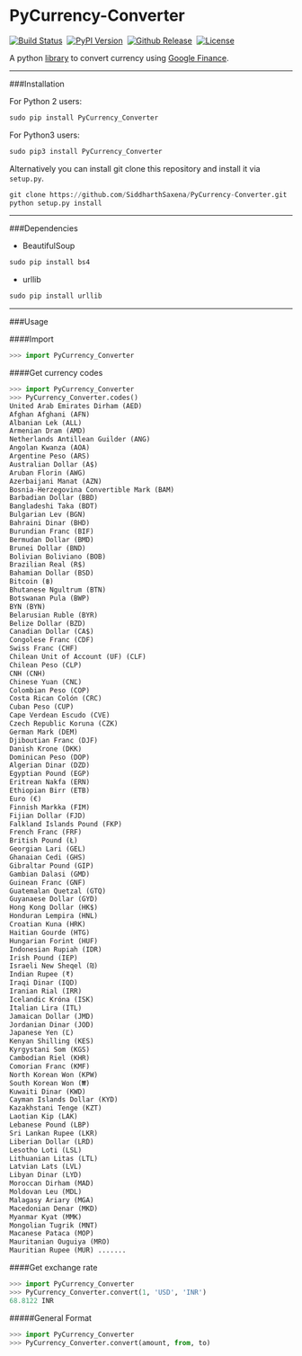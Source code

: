 # PyCurrency-Converter

[![Build Status](https://travis-ci.org/SiddharthSaxena/PyCurrency-Converter.svg?branch=master)](https://travis-ci.org/SiddharthSaxena/PyCurrency-Converter)&nbsp;&nbsp;[![PyPI Version](https://img.shields.io/badge/pypi-v1.0-orange.svg?maxAge=3600&&style=flat)](https://pypi.python.org/pypi/PyCurrency-Converter)&nbsp;&nbsp;[![Github Release](https://img.shields.io/badge/version-v1.0-red.svg?maxAge=3600&&style=flat)](https;//github.com/SiddharthSaxena/PyCurrency-Converter/releases/tag/v1.0)&nbsp;&nbsp;[![License](https://img.shields.io/badge/license-GPL--3.0-blue.svg?maxAge=3600&&style=flat)](https://github.com/SiddharthSaxena/PyCurrency-Converter/blob/master/LICENSE)

A python [library](https://pypi.python.org/pypi/PyCurrency-Converter) to convert currency using [Google Finance](https://www.google.com/finance).

---

###Installation

For Python 2 users:

```python
sudo pip install PyCurrency_Converter
```

For Python3 users:

```python
sudo pip3 install PyCurrency_Converter
```

Alternatively you can install git clone this repository and install it via `setup.py`.

```python
git clone https://github.com/SiddharthSaxena/PyCurrency-Converter.git
python setup.py install
```

---

###Dependencies

* BeautifulSoup

```python
sudo pip install bs4
```

* urllib

```python
sudo pip install urllib
```

---

###Usage

####Import

``` python
>>> import PyCurrency_Converter
```

####Get currency codes

```python
>>> import PyCurrency_Converter
>>> PyCurrency_Converter.codes()
United Arab Emirates Dirham (AED)
Afghan Afghani (AFN)
Albanian Lek (ALL)
Armenian Dram (AMD)
Netherlands Antillean Guilder (ANG)
Angolan Kwanza (AOA)
Argentine Peso (ARS)
Australian Dollar (A$)
Aruban Florin (AWG)
Azerbaijani Manat (AZN)
Bosnia-Herzegovina Convertible Mark (BAM)
Barbadian Dollar (BBD)
Bangladeshi Taka (BDT)
Bulgarian Lev (BGN)
Bahraini Dinar (BHD)
Burundian Franc (BIF)
Bermudan Dollar (BMD)
Brunei Dollar (BND)
Bolivian Boliviano (BOB)
Brazilian Real (R$)
Bahamian Dollar (BSD)
Bitcoin (฿)
Bhutanese Ngultrum (BTN)
Botswanan Pula (BWP)
BYN (BYN)
Belarusian Ruble (BYR)
Belize Dollar (BZD)
Canadian Dollar (CA$)
Congolese Franc (CDF)
Swiss Franc (CHF)
Chilean Unit of Account (UF) (CLF)
Chilean Peso (CLP)
CNH (CNH)
Chinese Yuan (CNĽ)
Colombian Peso (COP)
Costa Rican Colón (CRC)
Cuban Peso (CUP)
Cape Verdean Escudo (CVE)
Czech Republic Koruna (CZK)
German Mark (DEM)
Djiboutian Franc (DJF)
Danish Krone (DKK)
Dominican Peso (DOP)
Algerian Dinar (DZD)
Egyptian Pound (EGP)
Eritrean Nakfa (ERN)
Ethiopian Birr (ETB)
Euro (€)
Finnish Markka (FIM)
Fijian Dollar (FJD)
Falkland Islands Pound (FKP)
French Franc (FRF)
British Pound (Ł)
Georgian Lari (GEL)
Ghanaian Cedi (GHS)
Gibraltar Pound (GIP)
Gambian Dalasi (GMD)
Guinean Franc (GNF)
Guatemalan Quetzal (GTQ)
Guyanaese Dollar (GYD)
Hong Kong Dollar (HK$)
Honduran Lempira (HNL)
Croatian Kuna (HRK)
Haitian Gourde (HTG)
Hungarian Forint (HUF)
Indonesian Rupiah (IDR)
Irish Pound (IEP)
Israeli New Sheqel (₪)
Indian Rupee (₹)
Iraqi Dinar (IQD)
Iranian Rial (IRR)
Icelandic Króna (ISK)
Italian Lira (ITL)
Jamaican Dollar (JMD)
Jordanian Dinar (JOD)
Japanese Yen (Ľ)
Kenyan Shilling (KES)
Kyrgystani Som (KGS)
Cambodian Riel (KHR)
Comorian Franc (KMF)
North Korean Won (KPW)
South Korean Won (₩)
Kuwaiti Dinar (KWD)
Cayman Islands Dollar (KYD)
Kazakhstani Tenge (KZT)
Laotian Kip (LAK)
Lebanese Pound (LBP)
Sri Lankan Rupee (LKR)
Liberian Dollar (LRD)
Lesotho Loti (LSL)
Lithuanian Litas (LTL)
Latvian Lats (LVL)
Libyan Dinar (LYD)
Moroccan Dirham (MAD)
Moldovan Leu (MDL)
Malagasy Ariary (MGA)
Macedonian Denar (MKD)
Myanmar Kyat (MMK)
Mongolian Tugrik (MNT)
Macanese Pataca (MOP)
Mauritanian Ouguiya (MRO)
Mauritian Rupee (MUR) .......
```

####Get exchange rate

```python
>>> import PyCurrency_Converter
>>> PyCurrency_Converter.convert(1, 'USD', 'INR')
68.8122 INR
```

#####General Format

```python
>>> import PyCurrency_Converter
>>> PyCurrency_Converter.convert(amount, from, to)
```
